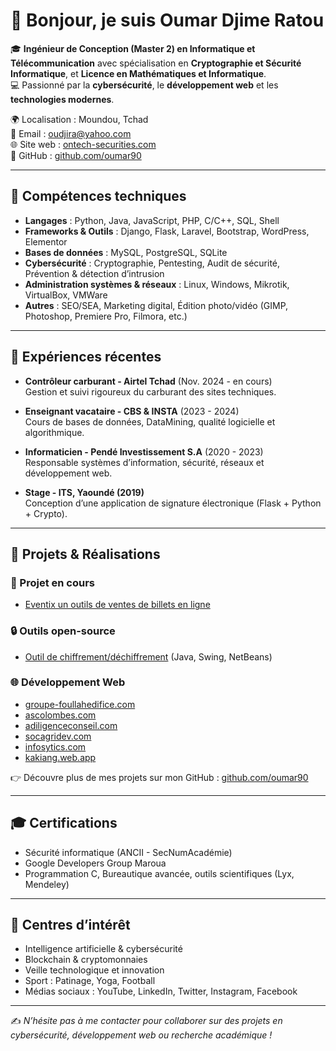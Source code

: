 # 👋 Bonjour, je suis Oumar Djime Ratou

🎓 **Ingénieur de Conception (Master 2) en Informatique et Télécommunication** avec spécialisation en **Cryptographie et Sécurité Informatique**, et **Licence en Mathématiques et Informatique**.  
💻 Passionné par la **cybersécurité**, le **développement web** et les **technologies modernes**.  

🌍 Localisation : Moundou, Tchad  
📧 Email : [oudjira@yahoo.com](mailto:oudjira@yahoo.com)  
🌐 Site web : [ontech-securities.com](https://ontech-securities.com)  
🐙 GitHub : [github.com/oumar90](https://github.com/oumar90)  

---

## 🚀 Compétences techniques

- **Langages** : Python, Java, JavaScript, PHP, C/C++, SQL, Shell  
- **Frameworks & Outils** : Django, Flask, Laravel, Bootstrap, WordPress, Elementor  
- **Bases de données** : MySQL, PostgreSQL, SQLite  
- **Cybersécurité** : Cryptographie, Pentesting, Audit de sécurité, Prévention & détection d’intrusion  
- **Administration systèmes & réseaux** : Linux, Windows, Mikrotik, VirtualBox, VMWare  
- **Autres** : SEO/SEA, Marketing digital, Édition photo/vidéo (GIMP, Photoshop, Premiere Pro, Filmora, etc.)

---

## 💼 Expériences récentes

- **Contrôleur carburant - Airtel Tchad** (Nov. 2024 - en cours)  
  Gestion et suivi rigoureux du carburant des sites techniques.  

- **Enseignant vacataire - CBS & INSTA** (2023 - 2024)  
  Cours de bases de données, DataMining, qualité logicielle et algorithmique.  

- **Informaticien - Pendé Investissement S.A** (2020 - 2023)  
  Responsable systèmes d’information, sécurité, réseaux et développement web.  

- **Stage - ITS, Yaoundé (2019)**  
  Conception d’une application de signature électronique (Flask + Python + Crypto).  

---

## 🌟 Projets & Réalisations

### 🌟 Projet en cours
- [Eventix un outils de ventes de billets en ligne](https://eventix.com)

### 🔒 Outils open-source
- [Outil de chiffrement/déchiffrement](https://github.com/oumar90/) (Java, Swing, NetBeans)

### 🌐 Développement Web
- [groupe-foullahedifice.com](https://groupe-foullahedifice.com)  
- [ascolombes.com](https://ascolombes.com)  
- [adiligenceconseil.com](https://adiligenceconseil.com)  
- [socagridev.com](https://socagridev.com)  
- [infosytics.com](https://infosytics.com)  
- [kakiang.web.app](https://kakiang.web.app)  

👉 Découvre plus de mes projets sur mon GitHub : [github.com/oumar90](https://github.com/oumar90)

---

## 🎓 Certifications

- Sécurité informatique (ANCII - SecNumAcadémie)  
- Google Developers Group Maroua  
- Programmation C, Bureautique avancée, outils scientifiques (Lyx, Mendeley)  

---

## 📌 Centres d’intérêt

- Intelligence artificielle & cybersécurité  
- Blockchain & cryptomonnaies  
- Veille technologique et innovation  
- Sport : Patinage, Yoga, Football  
- Médias sociaux : YouTube, LinkedIn, Twitter, Instagram, Facebook  

---

✍️ *N’hésite pas à me contacter pour collaborer sur des projets en cybersécurité, développement web ou recherche académique !*
